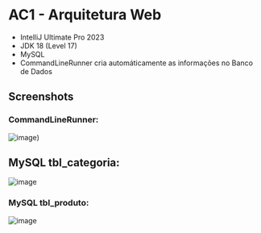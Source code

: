 
# AC1 - Arquitetura Web

- IntelliJ Ultimate Pro 2023
- JDK 18 (Level 17)
- MySQL
- CommandLineRunner cria automáticamente as informações no Banco de Dados

## Screenshots

### CommandLineRunner:

![image](https://github.com/Azkalum/AC1_ArquiteturaWeb/assets/98130954/0602116f-361b-4f4c-b261-7d5f515c8bda))

## MySQL tbl_categoria:

![image](https://github.com/Azkalum/AC1_ArquiteturaWeb/assets/98130954/65e73734-e5c0-4ad7-aeb7-15c24c6a7dd4)

### MySQL tbl_produto:
![image](https://github.com/Azkalum/AC1_ArquiteturaWeb/assets/98130954/48b67168-fbca-45c9-801c-c8c55f23017c)

